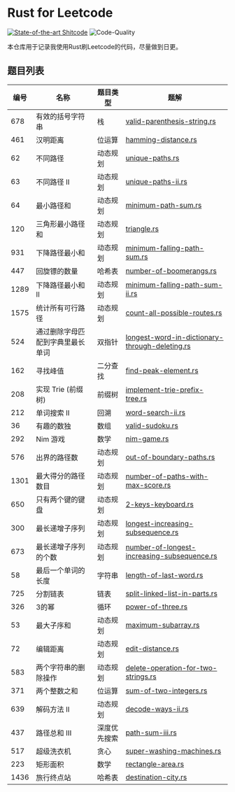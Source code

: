# Rust for Leetcode

[![State-of-the-art Shitcode](https://img.shields.io/static/v1?label=State-of-the-art&message=Shitcode&color=7B5804)](https://github.com/trekhleb/state-of-the-art-shitcode) ![Code-Quality](https://img.shields.io/badge/Code%20Quality-D-red)

本仓库用于记录我使用Rust刷Leetcode的代码，尽量做到日更。

## 题目列表

| 编号 | 名称                             | 题目类型     | 题解                                                         |
| ---- | -------------------------------- | ------------ | ------------------------------------------------------------ |
| 678  | 有效的括号字符串                 | 栈           | [valid-parenthesis-string.rs](/solutions/valid-parenthesis-string.rs) |
| 461  | 汉明距离                         | 位运算       | [hamming-distance.rs](/solutions/hamming-distance.rs)        |
| 62   | 不同路径                         | 动态规划     | [unique-paths.rs](/solutions/unique-paths.rs)                |
| 63   | 不同路径 II                      | 动态规划     | [unique-paths-ii.rs](/solutions/unique-paths-ii.rs)          |
| 64   | 最小路径和                       | 动态规划     | [minimum-path-sum.rs](/solutions/minimum-path-sum.rs)        |
| 120  | 三角形最小路径和                 | 动态规划     | [triangle.rs](/solutions/triangle.rs)                        |
| 931  | 下降路径最小和                   | 动态规划     | [minimum-falling-path-sum.rs](/solutions/minimum-falling-path-sum.rs) |
| 447  | 回旋镖的数量                     | 哈希表       | [number-of-boomerangs.rs](/solutions/number-of-boomerangs.rs) |
| 1289 | 下降路径最小和  II               | 动态规划     | [minimum-falling-path-sum-ii.rs](/solutions/minimum-falling-path-sum-ii.rs) |
| 1575 | 统计所有可行路径                 | 动态规划     | [count-all-possible-routes.rs](/solutions/count-all-possible-routes.rs) |
| 524  | 通过删除字母匹配到字典里最长单词 | 双指针       | [longest-word-in-dictionary-through-deleting.rs](/solutions/longest-word-in-dictionary-through-deleting.rs) |
| 162  | 寻找峰值                         | 二分查找     | [find-peak-element.rs](/solutions/find-peak-element.rs)      |
| 208  | 实现 Trie (前缀树)               | 前缀树       | [implement-trie-prefix-tree.rs](/solutions/implement-trie-prefix-tree.rs) |
| 212  | 单词搜索 II                      | 回溯         | [word-search-ii.rs](/solutions/word-search-ii.rs)            |
| 36   | 有趣的数独                       | 数组         | [valid-sudoku.rs](/solutions/valid-sudoku.rs)                |
| 292  | Nim 游戏                         | 数学         | [nim-game.rs](/solutions/nim-game.rs)                        |
| 576  | 出界的路径数                     | 动态规划     | [out-of-boundary-paths.rs](/solutions/out-of-boundary-paths.rs) |
| 1301 | 最大得分的路径数目               | 动态规划     | [number-of-paths-with-max-score.rs](/solutions/number-of-paths-with-max-score.rs) |
| 650  | 只有两个键的键盘                 | 动态规划     | [2-keys-keyboard.rs](/solutions/2-keys-keyboard.rs)          |
| 300  | 最长递增子序列                   | 动态规划     | [longest-increasing-subsequence.rs](/solutions/longest-increasing-subsequence.rs) |
| 673  | 最长递增子序列的个数             | 动态规划     | [number-of-longest-increasing-subsequence.rs](/solutions/number-of-longest-increasing-subsequence.rs) |
| 58   | 最后一个单词的长度               | 字符串       | [length-of-last-word.rs](/solutions/length-of-last-word.rs)  |
| 725  | 分割链表                         | 链表         | [split-linked-list-in-parts.rs](/solutions/split-linked-list-in-parts.rs) |
| 326  | 3的幂                            | 循环         | [power-of-three.rs](/solutions/power-of-three.rs)            |
| 53   | 最大子序和                       | 动态规划     | [maximum-subarray.rs](/solutions/maximum-subarray.rs)        |
| 72   | 编辑距离                         | 动态规划     | [edit-distance.rs](/solutions/edit-distance.rs)              |
| 583  | 两个字符串的删除操作             | 动态规划     | [delete-operation-for-two-strings.rs](/solutions/delete-operation-for-two-strings.rs) |
| 371  | 两个整数之和                     | 位运算       | [sum-of-two-integers.rs](/solutions/sum-of-two-integers.rs)  |
| 639  | 解码方法 II                      | 动态规划     | [decode-ways-ii.rs](/solutions/decode-ways-ii.rs)            |
| 437  | 路径总和 III                     | 深度优先搜索 | [path-sum-iii.rs](/solutions/path-sum-iii.rs)                |
| 517  | 超级洗衣机                       | 贪心         | [super-washing-machines.rs](/solutions/super-washing-machines.rs) |
| 223  | 矩形面积                         | 数学         | [rectangle-area.rs](/solutions/rectangle-area.rs)            |
| 1436 | 旅行终点站                       | 哈希表       | [destination-city.rs](/solutions/destination-city.rs)        |

